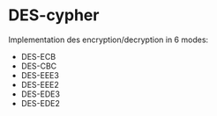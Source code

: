 # DES-cypher
Implementation des encryption/decryption in 6 modes: 
* DES-ECB
* DES-CBC
* DES-EEE3
* DES-EEE2
* DES-EDE3
* DES-EDE2
